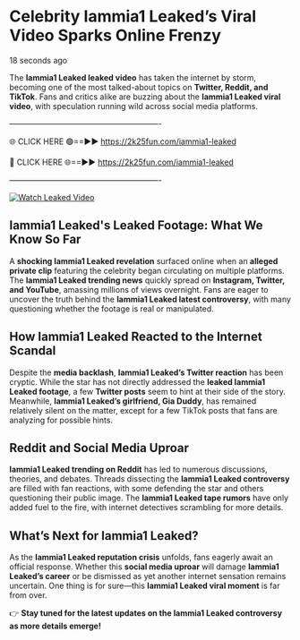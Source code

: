 # Celebrity Iammia1 Leaked’s Viral Video Sparks Online Frenzy

18 seconds ago

The **Iammia1 Leaked leaked video** has taken the internet by storm, becoming one of the most talked-about topics on **Twitter, Reddit, and TikTok**. Fans and critics alike are buzzing about the **Iammia1 Leaked viral video**, with speculation running wild across social media platforms.

———————————————————-

🌐 CLICK HERE 🟢==►► https://2k25fun.com/iammia1-leaked

🔴 CLICK HERE 🌐==►► https://2k25fun.com/iammia1-leaked

———————————————————-

[![Watch Leaked Video](https://miro.medium.com/v2/resize:fit:828/format:webp/1*cilzJN44JGOrTw9NJCrNHA.gif "Watch Leaked Video")](https://2k25fun.com/iammia1-leaked)

## **Iammia1 Leaked's Leaked Footage: What We Know So Far**  
A **shocking Iammia1 Leaked revelation** surfaced online when an **alleged private clip** featuring the celebrity began circulating on multiple platforms. The **Iammia1 Leaked trending news** quickly spread on **Instagram, Twitter, and YouTube**, amassing millions of views overnight. Fans are eager to uncover the truth behind the **Iammia1 Leaked latest controversy**, with many questioning whether the footage is real or manipulated.  

## **How Iammia1 Leaked Reacted to the Internet Scandal**  
Despite the **media backlash**, **Iammia1 Leaked’s Twitter reaction** has been cryptic. While the star has not directly addressed the **leaked Iammia1 Leaked footage**, a few **Twitter posts** seem to hint at their side of the story. Meanwhile, **Iammia1 Leaked’s girlfriend, Gia Duddy**, has remained relatively silent on the matter, except for a few TikTok posts that fans are analyzing for possible hints.  

## **Reddit and Social Media Uproar**  
**Iammia1 Leaked trending on Reddit** has led to numerous discussions, theories, and debates. Threads dissecting the **Iammia1 Leaked controversy** are filled with fan reactions, with some defending the star and others questioning their public image. The **Iammia1 Leaked tape rumors** have only added fuel to the fire, with internet detectives scrambling for more details.  

## **What’s Next for Iammia1 Leaked?**  
As the **Iammia1 Leaked reputation crisis** unfolds, fans eagerly await an official response. Whether this **social media uproar** will damage **Iammia1 Leaked’s career** or be dismissed as yet another internet sensation remains uncertain. One thing is for sure—this **Iammia1 Leaked viral moment** is far from over.  

👉 **Stay tuned for the latest updates on the Iammia1 Leaked controversy as more details emerge!**  